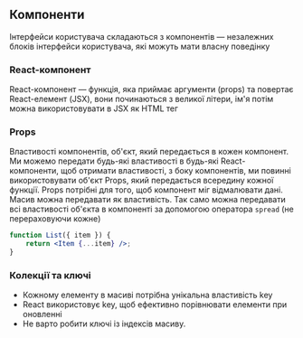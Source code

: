 ## Компоненти

Інтерфейси користувача складаються з компонентів — незалежних блоків інтерфейси користувача, які можуть мати власну поведінку

### React-компонент

React-компонент — функція, яка приймає аргументи (props) та повертає React-елемент (JSX), вони починаються з великої літери, ім'я потім можна використовувати в JSX як HTML тег

### Props

Властивості компонентів, об'єкт, який передається в кожен компонент. Ми можемо передати будь-які властивості в будь-які React-компоненти, щоб отримати властивості, з боку компонентів, ми повинні використовувати об'єкт Props, який передається всередину кожної функції. Props потрібні для того, щоб компонент міг відмалювати дані. Масив можна передавати як властивість. Так само можна передавати всі властивості об'єкта в компоненті
за допомогою оператора `spread` (не перераховуючи кожне)

```jsx
function List({ item }) {
    return <Item {...item} />;
}
```

### Колекції та ключі

-   Кожному елементу в масиві потрібна унікальна властивість key
-   React використовує key, щоб ефективно порівнювати елементи при оновленні
-   Не варто робити ключі із індексів масиву.

